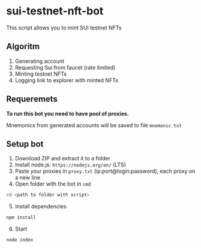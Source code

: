 # sui-testnet-nft-bot

This script allows you to mint SUI testnet NFTs 

## Algoritm
1) Generating account
2) Requesting Sui from faucet (rate limited)
3) Minting testnet NFTs
4) Logging link to explorer with minted NFTs


## Requeremets
<b>To run this bot you need to have pool of proxies.</b>

Mnemonics from generated accounts will be saved to file `mnemonic.txt`

## Setup bot
1) Download ZIP and extract it to a folder
2) Install node.js: `https://nodejs.org/en/` (LTS)
3) Paste your proxies in `proxy.txt` (ip:port@login:password), each proxy on a new line
4) Open folder with the bot in `cmd`
```bash
cd <path to folder with script>
```
5) Install dependencies
```bash
npm install
```
6) Start
```bash
node index
```
